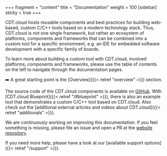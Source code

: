 +++
fragment = "content"
title = "Documentation"
weight = 100
[sidebar]
  sticky = true
+++

CDT.cloud hosts reusable components and best practices for building web-based, custom C/C++ tools based on a modern technology stack.
Thus, CDT.cloud is not one single framework, but rather an ecosystem of platforms, components and frameworks that can be combined into a custom tool for a specific environment, e.g. an IDE for embedded software development with a specific family of boards.

To learn more about building a custom tool with CDT.cloud, involved platforms, components and frameworks, please use the table of contents on the left to navigate through the documentation pages.

➡️ A great starting point is the [Overview]({{< relref "overview" >}}) section.

The source code of the CDT.cloud components is available on [GitHub](https://github.com/eclipse-cdt-cloud/cdt-cloud).
With [CDT.cloud Blueprint]({{< relref  "/#blueprint" >}}), there is also an example tool that demonstrates a custom C/C++ tool based on CDT.cloud.
Also check out the [additional external articles and videos about CDT.cloud]({{< relref  "additionals" >}}).

We are continuously working on improving this documentation. If you feel something is missing, please file an issue and open a PR at the [website repository](https://github.com/eclipse-cdt-cloud/website).

If you need more help, please have a look at our [available support options]({{< relref  "/support" >}}).
